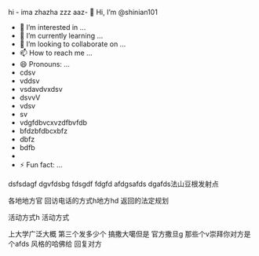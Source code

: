 hi - ima zhazha zzz aaz- 👋 Hi, I’m @shinian101
- 👀 I’m interested in ...
- 🌱 I’m currently learning ...
- 💞️ I’m looking to collaborate on ...
- 📫 How to reach me ...
- 😄 Pronouns: ...
- cdsv
- vddsv
- vsdavdvxdsv
- dsvvV
- vdsv
- sv
- vdgfdbvcxvzdfbvfdb
- bfdzbfdbcxbfz
- dbfz
- bdfb
- 
- ⚡ Fun fact: ...

<!---
shinian101/shinian101 is a ✨ special ✨ repository because its `README.md` (this file) appears on your GitHub profile.
You can click the Preview link to take a look at your changes.
--->

dsfsdagf
dgvfdsbg
fdsgdf
fdgfd
afdgsafds
dgafds法山豆根发射点

各地地方官
回访电话的方式h地方hd
返回的法定规划

活动方式h
活动方式



上大学广泛大概
第三个发多少个
搞撒大噶但是
官方撒旦g
那些个v崇拜你对方是个afds
风格的哈佛给
回复对方

